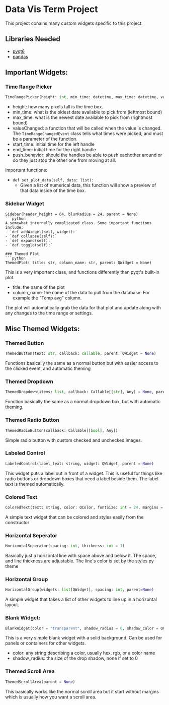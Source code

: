 # Data Vis Term Project

This project conains many custom widgets specific to this project.

## Libraries Needed
- [pyqt6](https://pypi.org/project/PyQt6/)
- [pandas](https://pypi.org/project/pandas/)


## Important Widgets:

### Time Range Picker
```python
TimeRangePicker(height: int, min_time: datetime, max_time: datetime, valueChanged: Callable[[TimeRangeChangedEvent], Any] = None, start_time: datetime = None, end_time: datetime = None, push_behavior: bool = True)
```
- height: how many pixels tall is the time box.
- min_time: what is the oldest date available to pick from (leftmost bound)
- max_time: what is the newest date available to pick from (rightmost bound)
- valueChanged: a function that will be called when the value is changed. The `TimeRangeChangedEvent` class tells what times were picked, and must be a parameter of the function.
- start_time: initial time for the left handle
- end_time: initial time for the right handle
- push_behavior: should the handles be able to push eachother around or do they just stop the other one from moving at all.

Important functions:
- `def set_plot_data(self, data: list):`
  - Given a list of numerical data, this function will show a preview of that data inside of the time box.

### Sidebar Widget
```
Sidebar(header_height = 64, blurRadius = 24, parent = None)
```python
A somewhat internally complicated class. Some important functions include:
- `def addWidget(self, widget):`
- `def collapse(self):`
- `def expand(self):`
- `def toggle(self):`

### Themed Plot
```python
ThemedPlot( title: str, column_name: str, parent: QWidget = None)
```
This is a very important class, and functions differently than pyqt's built-in plot.
- title: the name of the plot
- column_name: the name of the data to pull from the database. For example the "Temp avg" column.

The plot will automatically grab the data for that plot and update along with any changes to the time range or settings.

## Misc Themed Widgets:

### Themed Button
```python
ThemedButton(text: str, callback: callable, parent: QWidget = None)
```
Functions basically the same as a normal button but with easier access to the clicked event, and automatic theming

### Themed Dropdown
```python
ThemedDropdown(items: list, callback: Callable[[str], Any] = None, parent: QWidget = None)
```
Function basically the same as a normal dropdown box, but with automatic theming.

### Themed Radio Button
```python
ThemedRadioButton(callback: Callable[[bool], Any])
```
Simple radio button with custom checked and unchecked images.

### Labeled Control
```python
LabeledControl(label_text: string, widget: QWidget, parent = None)
```
This widget puts a label out in front of a widget. This is useful for things like radio buttons or dropdown boxes that need a label beside them.
The label text is themed automatically.

### Colored Text
```python
ColoredText(text: string, color: QColor, fontSize: int = 24, margins = (0, 0, 0, 0))
```
A simple text widget that can be colored and styles easily from the constructor

### Horizontal Seperator
```python
HorizontalSeperator(spacing: int, thickness: int = 1)
```
Basically just a horizontal line with space above and below it. The space, and line thickness are adjustable. The line's color is set by the styles.py theme

### Horizontal Group
```python
HorizontalGroup(widgets: list[QWidget], spacing: int, parent=None)
```
A simple widget that takes a list of other widgets to line up in a horizontal layout.

### Blank Widget:
```python
BlankWidget(color = "transparent", shadow_radius = 0, shadow_color = QColor(0, 0, 0, 0), shadow_offset = (0, 0)))
```
This is a very simple blank widget with a solid background. Can be used for panels or containers for other widgets.
- color: any string describing a color, usually hex, rgb, or a color name
- shadow_radius: the size of the drop shadow, none if set to 0

### Themed Scroll Area
```python
ThemedScrollArea(parent = None)
```
This basically works like the normal scroll area but it start without margins which is usually how you want a scroll area.
